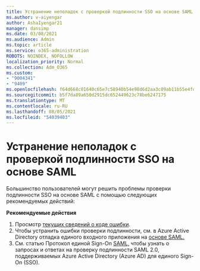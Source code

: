 ```yaml
---
title: Устранение неполадок с проверкой подлинности SSO на основе SAML
ms.author: v-aiyengar
author: AshaIyengar21
manager: dansimp
ms.date: 03/08/2021
ms.audience: Admin
ms.topic: article
ms.service: o365-administration
ROBOTS: NOINDEX, NOFOLLOW
localization_priority: Normal
ms.collection: Adm_O365
ms.custom:
- "9004341"
- "9409"
ms.openlocfilehash: f64d668c01640c65e7c58940b54e98d6d2aa3c09ab11b55e4fd560874740e3d3
ms.sourcegitcommit: b5f7da89a650d2915dc652449623c78be6247175
ms.translationtype: MT
ms.contentlocale: ru-RU
ms.lasthandoff: 08/05/2021
ms.locfileid: "54039403"
---
```

# <a name="troubleshoot-saml-based-sso-authentication-issues"></a>Устранение неполадок с проверкой подлинности SSO на основе SAML

Большинство пользователей могут решить проблемы проверки подлинности SSO на основе SAML с помощью следующих рекомендуемых действий:

**Рекомендуемые действия**
1. Просмотр [текущих сведений о коде ошибки](https://docs.microsoft.com/azure/active-directory/develop/reference-aadsts-error-codes#lookup-current-error-code-information).
1. Чтобы устранить ошибки проверки подлинности, см. в Azure Active Directory отладка единого входного приложения на [основе SAML.](https://docs.microsoft.com/azure/active-directory/manage-apps/debug-saml-sso-issues)
1. См. статью Протокол единой Sign-On [SAML,](https://docs.microsoft.com/azure/active-directory/develop/single-sign-on-saml-protocol) чтобы узнать о запросах и ответах на проверку подлинности SAML 2.0, поддерживаемых Azure Active Directory (Azure AD) для единого Sign-On (SSO).


